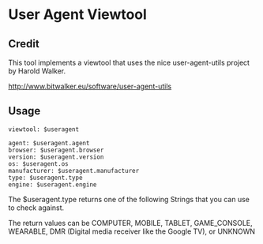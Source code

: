 # User Agent Viewtool

## Credit
This tool implements a viewtool that uses the nice user-agent-utils project by Harold Walker.
 
http://www.bitwalker.eu/software/user-agent-utils

## Usage
```
viewtool: $useragent

agent: $useragent.agent
browser: $useragent.browser
version: $useragent.version
os: $useragent.os
manufacturer: $useragent.manufacturer
type: $useragent.type
engine: $useragent.engine
```


The $useragent.type returns one of the following Strings that you can use to check against.

The return values can be 
COMPUTER, MOBILE, TABLET, GAME_CONSOLE, WEARABLE, DMR (Digital media receiver like the Google TV), or UNKNOWN
